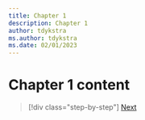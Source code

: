 ```yaml
---
title: Chapter 1
description: Chapter 1
author: tdykstra
ms.author: tdykstra
ms.date: 02/01/2023
---
```


# Chapter 1 content

>[!div class="step-by-step"]
>[Next](chapter2.md)

